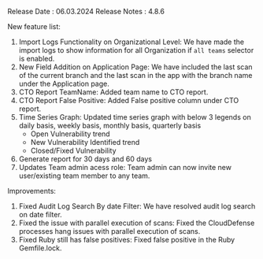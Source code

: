 Release Date : 06.03.2024
Release Notes : 4.8.6

New feature list:
1) Import Logs Functionality on Organizational Level: We have made the import logs to show information for all Organization if `all teams` selector is enabled.
2) New Field Addition on Application Page: We have included the last scan of the current branch and the last scan in the app with the branch name under the Application page.
3) CTO Report TeamName: Added team name to CTO report.
4) CTO Report False Positive: Added False positive column under CTO report.
5) Time Series Graph: Updated time series graph with below 3 legends on daily basis, weekly basis, monthly basis, quarterly basis
    - Open Vulnerability trend
    - New  Vulnerability Identified trend
    - Closed/Fixed  Vulnerability 
6) Generate report for 30 days and 60 days
7) Updates Team admin acess role: Team admin can now invite new user/existing team member to any team.

Improvements:
1) Fixed Audit Log Search By date Filter: We have resolved audit log search on date filter.
2) Fixed the issue with parallel execution of scans: Fixed the CloudDefense processes hang issues with parallel execution of scans.
3) Fixed Ruby still has false positives: Fixed false positive in the Ruby Gemfile.lock.